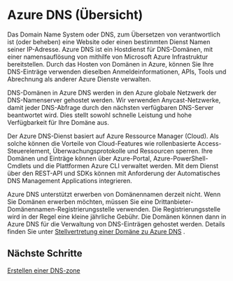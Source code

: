 <properties
   pageTitle="Übersicht über Azure DNS | Microsoft Azure"
   description="Übersicht über die Hostingdienste auf Microsoft Azure Azure-DNS. Hosten Sie Ihrer Domäne auf Microsoft Azure."
   services="dns"
   documentationCenter="na"
   authors="sdwheeler"
   manager="carmonm"
   editor=""/>

<tags
   ms.service="dns"
   ms.devlang="na"
   ms.topic="article"
   ms.tgt_pltfrm="na"
   ms.workload="infrastructure-services"
   ms.date="08/16/2016"
   ms.author="sewhee"/>

# <a name="azure-dns-overview"></a>Azure DNS (Übersicht)


Das Domain Name System oder DNS, zum Übersetzen von verantwortlich ist (oder beheben) eine Website oder einen bestimmten Dienst Namen seiner IP-Adresse. Azure DNS ist ein Hostdienst für DNS-Domänen, mit einer namensauflösung von mithilfe von Microsoft Azure Infrastruktur bereitstellen. Durch das Hosten von Domänen in Azure, können Sie Ihre DNS-Einträge verwenden dieselben Anmeldeinformationen, APIs, Tools und Abrechnung als anderer Azure Dienste verwalten.


DNS-Domänen in Azure DNS werden in den Azure globale Netzwerk der DNS-Namenserver gehostet werden. Wir verwenden Anycast-Netzwerke, damit jeder DNS-Abfrage durch den nächsten verfügbaren DNS-Server beantwortet wird. Dies stellt sowohl schnelle Leistung und hohe Verfügbarkeit für Ihre Domäne aus.

Der Azure DNS-Dienst basiert auf Azure Ressource Manager (Cloud). Als solche können die Vorteile von Cloud-Features wie rollenbasierte Access-Steuerelement, Überwachungsprotokolle und Ressourcen sperren. Ihre Domänen und Einträge können über Azure-Portal, Azure-PowerShell-Cmdlets und die Plattformen Azure CLI verwaltet werden. Mit dem Dienst über den REST-API und SDKs können mit Anforderung der Automatisches DNS Management Applications integrieren.

Azure DNS unterstützt erwerben von Domänennamen derzeit nicht. Wenn Sie Domänen erwerben möchten, müssen Sie eine Drittanbieter-Domänennamen-Registrierungsstelle verwenden. Die Registrierungsstelle wird in der Regel eine kleine jährliche Gebühr. Die Domänen können dann in Azure DNS für die Verwaltung von DNS-Einträgen gehostet werden. Details finden Sie unter [Stellvertretung einer Domäne zu Azure DNS](dns-domain-delegation.md) .


## <a name="next-steps"></a>Nächste Schritte

[Erstellen einer DNS-zone](dns-getstarted-create-dnszone-portal.md)





